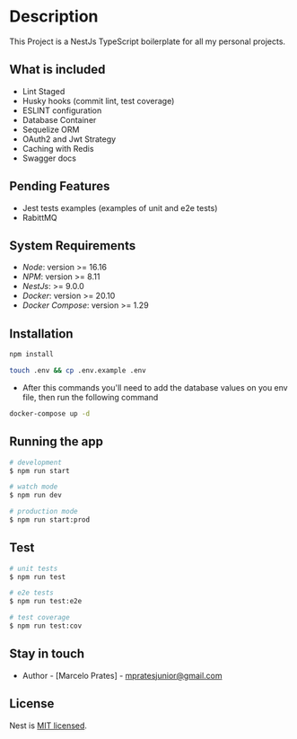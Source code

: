 
# Description

This Project is a NestJs TypeScript boilerplate for all my personal projects.

## What is included

- Lint Staged
- Husky hooks (commit lint, test coverage)
- ESLINT configuration
- Database Container
- Sequelize ORM
- OAuth2 and Jwt Strategy
- Caching with Redis
- Swagger docs

## Pending  Features

- Jest tests examples (examples of unit and e2e tests)
- RabittMQ

## System Requirements

- _Node_: version >= 16.16
- _NPM_: version >= 8.11
- _NestJs_: >= 9.0.0
- _Docker_: version >= 20.10
- _Docker Compose_: version >= 1.29

## Installation

```bash
npm install
```

```bash
touch .env && cp .env.example .env
```

- After this commands you'll need to add the database values on you env file, then run the following command

```bash
docker-compose up -d
```

## Running the app

```bash
# development
$ npm run start

# watch mode
$ npm run dev

# production mode
$ npm run start:prod
```

## Test

```bash
# unit tests
$ npm run test

# e2e tests
$ npm run test:e2e

# test coverage
$ npm run test:cov
```

## Stay in touch

- Author - [Marcelo Prates] - mpratesjunior@gmail.com

## License

Nest is [MIT licensed](LICENSE).
